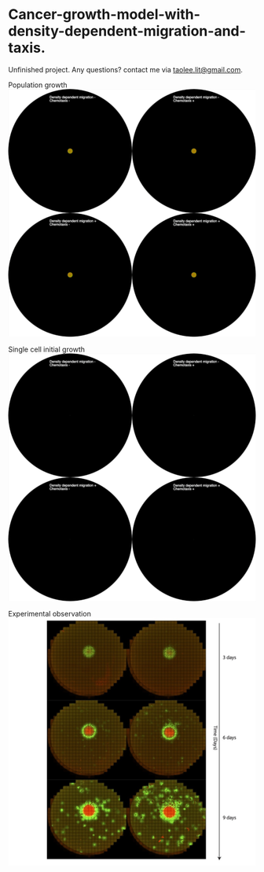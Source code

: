 # Cancer-growth-model-with-density-dependent-migration-and-taxis.

Unfinished project. Any questions? contact me via taolee.lit@gmail.com.

Population growth
![image](visualization.gif)

Single cell initial growth
![image](visualization_SingleCell.gif)

Experimental observation
![image](observation.jpg)






